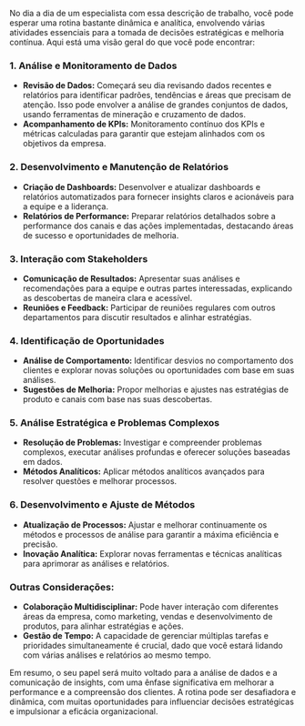 No dia a dia de um especialista com essa descrição de trabalho, você pode esperar uma rotina bastante dinâmica e analítica, envolvendo várias atividades essenciais para a tomada de decisões estratégicas e melhoria contínua. Aqui está uma visão geral do que você pode encontrar:

### 1. **Análise e Monitoramento de Dados**
- **Revisão de Dados:** Começará seu dia revisando dados recentes e relatórios para identificar padrões, tendências e áreas que precisam de atenção. Isso pode envolver a análise de grandes conjuntos de dados, usando ferramentas de mineração e cruzamento de dados.
- **Acompanhamento de KPIs:** Monitoramento contínuo dos KPIs e métricas calculadas para garantir que estejam alinhados com os objetivos da empresa.

### 2. **Desenvolvimento e Manutenção de Relatórios**
- **Criação de Dashboards:** Desenvolver e atualizar dashboards e relatórios automatizados para fornecer insights claros e acionáveis para a equipe e a liderança.
- **Relatórios de Performance:** Preparar relatórios detalhados sobre a performance dos canais e das ações implementadas, destacando áreas de sucesso e oportunidades de melhoria.

### 3. **Interação com Stakeholders**
- **Comunicação de Resultados:** Apresentar suas análises e recomendações para a equipe e outras partes interessadas, explicando as descobertas de maneira clara e acessível.
- **Reuniões e Feedback:** Participar de reuniões regulares com outros departamentos para discutir resultados e alinhar estratégias.

### 4. **Identificação de Oportunidades**
- **Análise de Comportamento:** Identificar desvios no comportamento dos clientes e explorar novas soluções ou oportunidades com base em suas análises.
- **Sugestões de Melhoria:** Propor melhorias e ajustes nas estratégias de produto e canais com base nas suas descobertas.

### 5. **Análise Estratégica e Problemas Complexos**
- **Resolução de Problemas:** Investigar e compreender problemas complexos, executar análises profundas e oferecer soluções baseadas em dados.
- **Métodos Analíticos:** Aplicar métodos analíticos avançados para resolver questões e melhorar processos.

### 6. **Desenvolvimento e Ajuste de Métodos**
- **Atualização de Processos:** Ajustar e melhorar continuamente os métodos e processos de análise para garantir a máxima eficiência e precisão.
- **Inovação Analítica:** Explorar novas ferramentas e técnicas analíticas para aprimorar as análises e relatórios.

### **Outras Considerações:**
- **Colaboração Multidisciplinar:** Pode haver interação com diferentes áreas da empresa, como marketing, vendas e desenvolvimento de produtos, para alinhar estratégias e ações.
- **Gestão de Tempo:** A capacidade de gerenciar múltiplas tarefas e prioridades simultaneamente é crucial, dado que você estará lidando com várias análises e relatórios ao mesmo tempo.

Em resumo, o seu papel será muito voltado para a análise de dados e a comunicação de insights, com uma ênfase significativa em melhorar a performance e a compreensão dos clientes. A rotina pode ser desafiadora e dinâmica, com muitas oportunidades para influenciar decisões estratégicas e impulsionar a eficácia organizacional.
